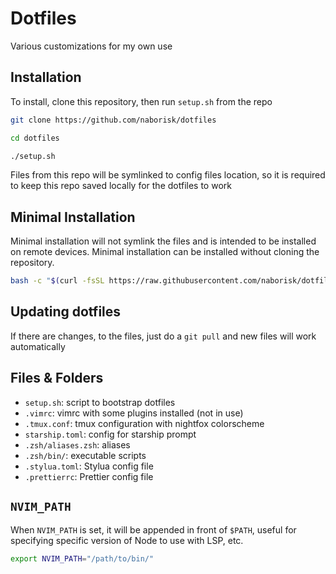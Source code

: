 # Dotfiles
Various customizations for my own use

## Installation
To install, clone this repository, then run `setup.sh` from the repo
```sh
git clone https://github.com/naborisk/dotfiles

cd dotfiles

./setup.sh
```

Files from this repo will be symlinked to config files location, so it is required to keep this repo saved locally for the dotfiles to work

## Minimal Installation
Minimal installation will not symlink the files and is intended to be installed on remote devices. Minimal installation can be installed without cloning the repository.

```sh
bash -c "$(curl -fsSL https://raw.githubusercontent.com/naborisk/dotfiles/main/setup-min.sh)"
```

## Updating dotfiles
If there are changes, to the files, just do a `git pull` and new files will work automatically

## Files & Folders
- `setup.sh`: script to bootstrap dotfiles
- `.vimrc`: vimrc with some plugins installed (not in use)
- `.tmux.conf`: tmux configuration with nightfox colorscheme
- `starship.toml`: config for starship prompt
- `.zsh/aliases.zsh`: aliases
- `.zsh/bin/`: executable scripts
- `.stylua.toml`: Stylua config file
- `.prettierrc`: Prettier config file

## `NVIM_PATH`
When `NVIM_PATH` is set, it will be appended in front of `$PATH`, useful for specifying specific version of Node to use with LSP, etc.
```sh
export NVIM_PATH="/path/to/bin/"
```
